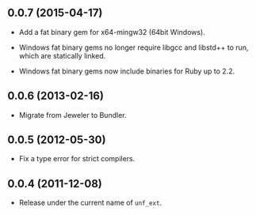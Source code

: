 ## 0.0.7 (2015-04-17)

- Add a fat binary gem for x64-mingw32 (64bit Windows).

- Windows fat binary gems no longer require libgcc and libstd++ to
  run, which are statically linked.

- Windows fat binary gems now include binaries for Ruby up to 2.2.

## 0.0.6 (2013-02-16)

- Migrate from Jeweler to Bundler.

## 0.0.5 (2012-05-30)

- Fix a type error for strict compilers.

## 0.0.4 (2011-12-08)

- Release under the current name of `unf_ext`.

